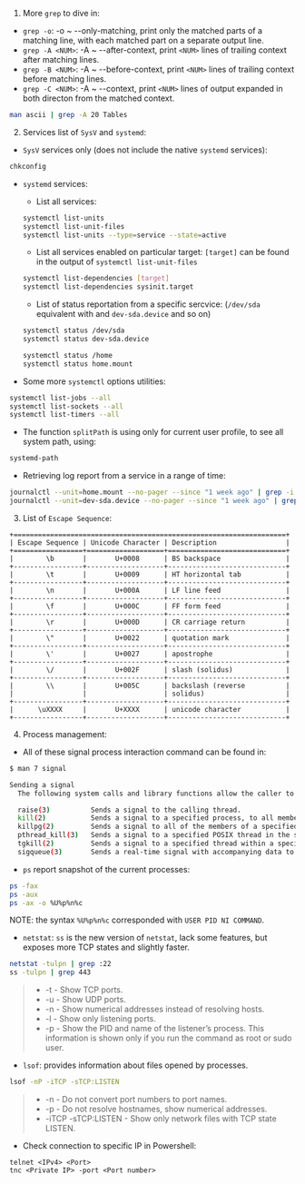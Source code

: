 1. More `grep` to dive in:

- `grep -o`: -o ~ --only-matching, print only the matched parts of a matching line, with each matched part on a separate output line.
- `grep -A <NUM>`: -A ~ --after-context, print `<NUM>` lines of trailing context after matching lines.
- `grep -B <NUM>`: -A ~ --before-context, print `<NUM>` lines of trailing context before matching lines.
- `grep -C <NUM>`: -A ~ --context, print `<NUM>` lines of output expanded in both directon from the matched context.

```bash
man ascii | grep -A 20 Tables
```

2. Services list of `SysV` and `systemd`:

- `SysV` services only (does not include the native `systemd` services):

```bash
chkconfig
```

- `systemd` services:

  + List all services:

  ```bash
  systemctl list-units
  systemctl list-unit-files
  systemctl list-units --type=service --state=active
  ```

  + List all services enabled on particular target: `[target]` can be found in the output of `systemctl list-unit-files`

  ```bash
  systemctl list-dependencies [target]
  systemctl list-dependencies sysinit.target
  ```

  + List of status reportation from a specific sercvice: (`/dev/sda` equivalent with and `dev-sda.device` and so on)

  ```bash
  systemctl status /dev/sda
  systemctl status dev-sda.device

  systemctl status /home
  systemctl status home.mount
  ```

- Some more `systemctl` options utilities:

```bash
systemctl list-jobs --all
systemctl list-sockets --all
systemctl list-timers --all
```

- The function `splitPath` is using only for current user profile, to see all system path, using:

```bash
systemd-path
```

- Retrieving log report from a service in a range of time:

```bash
journalctl --unit=home.mount --no-pager --since "1 week ago" | grep -i error
journalctl --unit=dev-sda.device --no-pager --since "1 week ago" | grep -i error
```

3. List of `Escape Sequence`:

```
+===================================================================+
| Escape Sequence | Unicode Character | Description                 |
+=================+===================+=============================+
|        \b       |       U+0008      | BS backspace                |
+-----------------+-------------------+-----------------------------+
|        \t       |       U+0009      | HT horizontal tab           |
+-----------------+-------------------+-----------------------------+
|        \n       |       U+000A      | LF line feed                |
+-----------------+-------------------+-----------------------------+
|        \f       |       U+000C      | FF form feed                |
+-----------------+-------------------+-----------------------------+
|        \r       |       U+000D      | CR carriage return          |
+-----------------+-------------------+-----------------------------+
|        \"       |       U+0022      | quotation mark              |
+-----------------+-------------------+-----------------------------+
|        \'       |       U+0027      | apostrophe                  |
+-----------------+-------------------+-----------------------------+
|        \/       |       U+002F      | slash (solidus)             |
+-----------------+-------------------+-----------------------------+
|        \\       |       U+005C      | backslash (reverse          |
|                 |                   | solidus)                    |
+-----------------+-------------------+-----------------------------+
|      \uXXXX     |       U+XXXX      | unicode character           |
+-----------------+-------------------+-----------------------------+
```

4. Process management:

- All of these signal process interaction command can be found in:

```bash
$ man 7 signal

Sending a signal
  The following system calls and library functions allow the caller to send a signal:

  raise(3)          Sends a signal to the calling thread.
  kill(2)           Sends a signal to a specified process, to all members of a specified process group, or to all processes on the system.
  killpg(2)         Sends a signal to all of the members of a specified process group.
  pthread_kill(3)   Sends a signal to a specified POSIX thread in the same process as the caller.
  tgkill(2)         Sends a signal to a specified thread within a specific process.  (This is the system call used to implement pthread_kill(3).)
  sigqueue(3)       Sends a real-time signal with accompanying data to a specified process.
```

- `ps` report snapshot of the current processes:

```bash
ps -fax
ps -aux
ps -ax -o %U%p%n%c
```

NOTE: the syntax `%U%p%n%c` corresponded with `USER PID NI COMMAND`.

- `netstat`: `ss` is the new version of `netstat`, lack some features, but exposes more TCP states and slightly faster.

```bash
netstat -tulpn | grep :22
ss -tulpn | grep 443
```

  > + -t - Show TCP ports.
  > + -u - Show UDP ports.
  > + -n - Show numerical addresses instead of resolving hosts.
  > + -l - Show only listening ports.
  > + -p - Show the PID and name of the listener’s process. This information is shown only if you run the command as root or sudo user.

- `lsof`: provides information about files opened by processes.

```bash
lsof -nP -iTCP -sTCP:LISTEN
```

  > + -n - Do not convert port numbers to port names.
  > + -p - Do not resolve hostnames, show numerical addresses.
  > + -iTCP -sTCP:LISTEN - Show only network files with TCP state LISTEN.

- Check connection to specific IP in Powershell:

```pwsh
telnet <IPv4> <Port>
tnc <Private IP> -port <Port number>
```